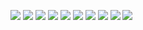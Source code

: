 ![](img/CheatSheet/CheatSheet.001.jpeg)
![](img/CheatSheet/CheatSheet.002.jpeg)
![](img/CheatSheet/CheatSheet.003.jpeg)
![](img/CheatSheet/CheatSheet.004.jpeg)
![](img/CheatSheet/CheatSheet.005.jpeg)
![](img/CheatSheet/CheatSheet.006.jpeg)
![](img/CheatSheet/CheatSheet.007.jpeg)
![](img/CheatSheet/CheatSheet.008.jpeg)
![](img/CheatSheet/CheatSheet.009.jpeg)
![](img/CheatSheet/CheatSheet.010.jpeg)